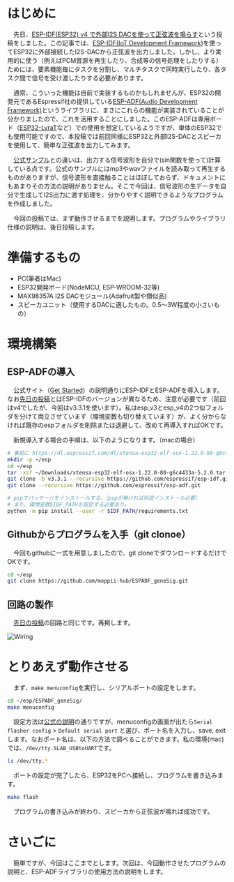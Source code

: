 # はじめに

　先日、[ESP-IDF(ESP32) v4 で外部I2S DACを使って正弦波を鳴らす](https://qiita.com/moppii/items/e109324d21429f12e2bd)という投稿をしました。この記事では、[ESP-IDF(IoT Development Framework)](https://docs.espressif.com/projects/esp-idf/en/latest/esp32/)を使ってESP32に外部接続したI2S-DACから正弦波を出力しました。しかし、より実用的に使う（例えばPCM音源を再生したり、合成等の信号処理をしたりする）ためには、要素機能毎にタスクを分割し、マルチタスクで同時実行したり、各タスク間で信号を受け渡したりする必要があります。  

　通常、こういった機能は自前で実装するものかもしれませんが、ESP32の開発元であるEspressif社の提供している[ESP-ADF(Audio Development Framework)](https://docs.espressif.com/projects/esp-adf/en/latest/)というライブラリに、まさにこれらの機能が実装されていることが分かりましたので、これを活用することにしました。このESP-ADFは専用ボード（[ESP32-LyraT](https://docs.espressif.com/projects/esp-adf/en/latest/get-started/get-started-esp32-lyrat.html)など）での使用を想定しているようですが、単体のESP32でも使用可能ですので、本投稿では前回同様にESP32と外部I2S-DACとスピーカを使用して、簡単な正弦波を出力してみます。  

　[公式サンプル](https://github.com/espressif/esp-adf/tree/master/examples)との違いは、出力する信号波形を自分で(sin関数を使って)計算している点です。公式のサンプルにはmp3やwavファイルを読み取って再生するものがありますが、信号波形を直接触ることはほぼしておらず、ドキュメントにもあまりその方法の説明がありません。そこで今回は、信号波形の生データを自分で生成してI2S出力に渡す処理を、分かりやすく説明できるようなプログラムを作成しました。

　今回の投稿では、まず動作させるまでを説明します。プログラムやライブラリ仕様の説明は、後日投稿します。



# 準備するもの
- PC(筆者はMac)
- ESP32開発ボード(NodeMCU, ESP-WROOM-32等)
- MAX98357A I2S DACモジュール(Adafruit製や類似品)
- スピーカユニット（使用するDACに適したもの。0.5～3W程度の小さいもの）



# 環境構築
## ESP-ADFの導入
　公式サイト（[Get Started](https://docs.espressif.com/projects/esp-adf/en/latest/get-started/index.html)）の説明通りにESP-IDFとESP-ADFを導入します。なお[先日の投稿](https://qiita.com/moppii/items/e109324d21429f12e2bd)とはESP-IDFのバージョンが異なるため、注意が必要です（前回はv4でしたが、今回はv3.3.1を使います）。私はesp_v3とesp_v4の2つ似フォルダを分けて両立させています（環境変数も切り替えています）が、よく分からなければ既存のespフォルダを削除または退避して、改めて再導入すればOKです。  

　新規導入する場合の手順は、以下のようになります。（macの場合）  

```bash
# 事前に https://dl.espressif.com/dl/xtensa-esp32-elf-osx-1.22.0-80-g6c4433a-5.2.0.tar.gz を~/Downloadsへダウンロードしておく。
mkdir -p ~/esp
cd ~/esp
tar -xzf ~/Downloads/xtensa-esp32-elf-osx-1.22.0-80-g6c4433a-5.2.0.tar.gz
git clone -b v3.3.1 --recursive https://github.com/espressif/esp-idf.git
git clone --recursive https://github.com/espressif/esp-adf.git

# pipでパッケージをインストールする。（pipが無ければ別途インストール必要）
# また、環境変数$IDF_PATHを設定する必要あり。
python -m pip install --user -r $IDF_PATH/requirements.txt
```



## Githubからプログラムを入手（git clonoe）
　今回もgithubに一式を用意しましたので、git cloneでダウンロードするだけでOKです。  

```bash
cd ~/esp
git clone https://github.com/moppii-hub/ESPADF_geneSig.git
```



## 回路の製作
　[先日の投稿](https://qiita.com/moppii/items/e109324d21429f12e2bd)の回路と同じです。再掲します。  

![Wiring](https://qiita-image-store.s3.ap-northeast-1.amazonaws.com/0/603551/20ed0e84-7233-4fa5-71ab-d0998ecd68af.png)



# とりあえず動作させる
　まず、`make menuconfig`を実行し、シリアルポートの設定をします。  

```bash
cd ~/esp/ESPADF_geneSig/
make menuconfig
```

　設定方法は[公式の説明](https://docs.espressif.com/projects/esp-idf/en/v3.3.1/get-started/index.html#configure)の通りですが、menuconfigの画面が出たら`Serial flasher config` > `Default serial port` と選び、ポート名を入力し、save, exitします。なおポート名は、以下の方法で調べることができます。私の環境(mac)では、`/dev/tty.SLAB_USBtoUART`です。  

```bash
ls /dev/tty.*
```  

　ポートの設定が完了したら、ESP32をPCへ接続し、プログラムを書き込みます。  

```bash
make flash
```

　プログラムの書き込みが終わり、スピーカから正弦波が鳴れば成功です。  


# さいごに
　簡単ですが、今回はここまでとします。次回は、今回動作させたプログラムの説明と、ESP-ADFライブラリの使用方法の説明をします。